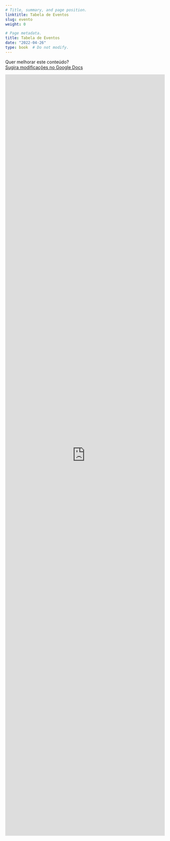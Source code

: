 ```yaml
---
# Title, summary, and page position.
linktitle: Tabela de Eventos
slug: evento
weight: 0

# Page metadata.
title: Tabela de Eventos
date: "2022-04-26"
type: book  # Do not modify.
---
```


Quer melhorar este conteúdo?<br>
[<i class="fa fa-edit" aria-hidden="true"></i> Sugira modificações no Google Docs][edit]

[edit]: https://docs.google.com/document/d/1BmYgRqI8e_lzPFQk9iK7ySM8MR2NZlZnXYLai3llcfs/edit?usp=sharing

<iframe frameborder="0" style="width: 100%; height: 2400px" src="https://docs.google.com/document/d/e/2PACX-1vS4ExjUCJQOsOtpClft4kaEOHu3MIONz3pDZLxxwO8XTJijOn1Y8bknUpMsTdIZG4lN4NTuR4VA_MvR/pub?embedded=true"></iframe>